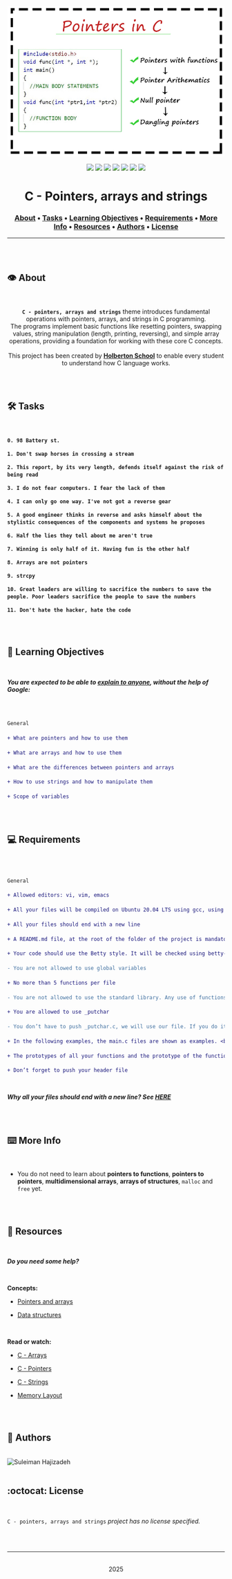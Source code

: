 <div align="center">
<br>

![Pointers_arrays_strings.png](README-image/pointers_arrays_strings.png)

</div>


<p align="center">
<img src="https://img.shields.io/badge/-C-yellow">
<img src="https://img.shields.io/badge/-Linux-lightgrey">
<img src="https://img.shields.io/badge/-WSL-brown">
<img src="https://img.shields.io/badge/-Ubuntu%2020.04.4%20LTS-orange">
<img src="https://img.shields.io/badge/-JetBrains-blue">
<img src="https://img.shields.io/badge/-Holberton%20School-red">
<img src="https://img.shields.io/badge/License-not%20specified-brightgreen">
</p>


<h1 align="center"> C - Pointers, arrays and strings </h1>


<h3 align="center">
<a href="https://github.com/SuleimanHajizadeh/holbertonschool-low_level_programming/tree/master/pointers_arrays_strings#eye-about">About</a> •
<a href="https://github.com/SuleimanHajizadeh/holbertonschool-low_level_programming/tree/master/pointers_arrays_strings#hammer_and_wrench-tasks">Tasks</a> •
<a href="https://github.com/SuleimanHajizadeh/holbertonschool-low_level_programming/tree/master/pointers_arrays_strings#memo-learning-objectives">Learning Objectives</a> •
<a href="https://github.com/SuleimanHajizadeh/holbertonschool-low_level_programming/tree/master/pointers_arrays_strings#computer-requirements">Requirements</a> •
<a href="https://github.com/SuleimanHajizadeh/holbertonschool-low_level_programming/tree/master/pointers_arrays_strings#keyboard-more-info">More Info</a> •
<a href="https://github.com/SuleimanHajizadeh/holbertonschool-low_level_programming/tree/master/pointers_arrays_strings#mag_right-resources">Resources</a> •
<a href="https://github.com/SuleimanHajizadeh/holbertonschool-low_level_programming/tree/master/pointers_arrays_strings#bust_in_silhouette-authors">Authors</a> •
<a href="https://github.com/SuleimanHajizadeh/holbertonschool-low_level_programming/tree/master/pointers_arrays_strings#octocat-license">License</a>
</h3>

---

<!-- ------------------------------------------------------------------------------------------------- -->

<br>
<br>

## :eye: About

<br>

<div align="center">

**`C - pointers, arrays and strings`** theme introduces fundamental operations with pointers, arrays, and strings in C programming.
<br>
The programs implement basic functions like resetting pointers, swapping values, string manipulation (length, printing, reversing), and simple array operations, providing a foundation for working with these core C concepts.
<br>
<br>
This project has been created by **[Holberton School](https://www.holbertonschool.com/about-holberton)** to enable every student to understand how C language works.

</div>

<br>
<br>

<!-- ------------------------------------------------------------------------------------------------- -->

## :hammer_and_wrench: Tasks

<br>

**`0. 98 Battery st.`**

**`1. Don't swap horses in crossing a stream`**

**`2. This report, by its very length, defends itself against the risk of being read`**

**`3. I do not fear computers. I fear the lack of them`**

**`4. I can only go one way. I've not got a reverse gear`**

**`5. A good engineer thinks in reverse and asks himself about the stylistic consequences of the components and systems he proposes`**

**`6. Half the lies they tell about me aren't true`**

**`7. Winning is only half of it. Having fun is the other half`**

**`8. Arrays are not pointers`**

**`9. strcpy`**

**`10. Great leaders are willing to sacrifice the numbers to save the people. Poor leaders sacrifice the people to save the numbers`**

**`11. Don't hate the hacker, hate the code`**

<br>
<br>

<!-- ------------------------------------------------------------------------------------------------- -->

## :memo: Learning Objectives

<br>

**_You are expected to be able to [explain to anyone](https://fs.blog/feynman-learning-technique/), without the help of Google:_**

<br>

```diff

General

+ What are pointers and how to use them

+ What are arrays and how to use them

+ What are the differences between pointers and arrays

+ How to use strings and how to manipulate them

+ Scope of variables

```

<br>
<br>

<!-- ------------------------------------------------------------------------------------------------- -->

## :computer: Requirements

<br>

```diff

General

+ Allowed editors: vi, vim, emacs

+ All your files will be compiled on Ubuntu 20.04 LTS using gcc, using the options -Wall -Werror -Wextra -pedantic -std=gnu89

+ All your files should end with a new line

+ A README.md file, at the root of the folder of the project is mandatory

+ Your code should use the Betty style. It will be checked using betty-style.pl and betty-doc.pl

- You are not allowed to use global variables

+ No more than 5 functions per file

- You are not allowed to use the standard library. Any use of functions like printf, puts, etc… is forbidden

+ You are allowed to use _putchar

- You don’t have to push _putchar.c, we will use our file. If you do it won’t be taken into account

+ In the following examples, the main.c files are shown as examples. <br> You can use them to test your functions, but you don’t have to push them to your repo (if you do we won’t take them into account). <br> We will use our own main.c files at compilation. <br> Our main.c files might be different from the one shown in the examples

+ The prototypes of all your functions and the prototype of the function _putchar should be included in your header file called main.h

+ Don’t forget to push your header file

```

<br>

**_Why all your files should end with a new line? See [HERE](https://unix.stackexchange.com/questions/18743/whats-the-point-in-adding-a-new-line-to-the-end-of-a-file/18789)_**

<br>
<br>

<!-- ------------------------------------------------------------------------------------------------- -->

## :keyboard: More Info

<br>

- You do not need to learn about **pointers to functions**, **pointers to pointers**, **multidimensional arrays**, **arrays of structures**, `malloc` and `free` yet.

<br>
<br>

<!-- ------------------------------------------------------------------------------------------------- -->

## :mag_right: Resources

<br>

**_Do you need some help?_**

<br>

**Concepts:**

* [Pointers and arrays](https://drive.google.com/file/d/10mzOFe6K9NYORcsgEZDzx30pIEVxcGAm/view?usp=sharing)

* [Data structures](https://drive.google.com/file/d/10sy4LqrZFWOyCGuRqsybGuFUn6zL3CCL/view?usp=sharing)

<br>

**Read or watch:**

* [C - Arrays](https://www.tutorialspoint.com/cprogramming/c_arrays.htm)

* [C - Pointers](https://www.tutorialspoint.com/cprogramming/c_pointers.htm)

* [C - Strings](https://www.tutorialspoint.com/cprogramming/c_strings.htm)

* [Memory Layout](https://aticleworld.com/memory-layout-of-c-program/)

<br>
<br>

<!-- ------------------------------------------------------------------------------------------------- -->

## :bust_in_silhouette: Authors

<br>

<img src="https://img.shields.io/badge/Suleiman%20Hajizadeh-darkblue" alt="Suleiman Hajizadeh" width="120">

<br>
<br>

<!-- ------------------------------------------------------------------------------------------------- -->

## :octocat: License

<br>

```C - pointers, arrays and strings``` _project has no license specified._

<br>
<br>

---

<p align="center"><br>2025</p>
